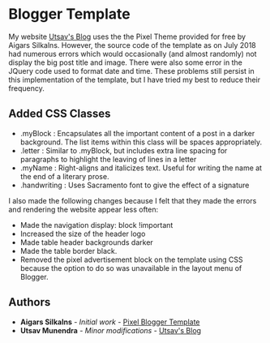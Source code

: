 # Blogger Template
My website [Utsav's Blog](https://utsavm9.blogspot.com) uses the the Pixel Theme provided for free by Aigars Silkalns. However, the source code of the template as on July 2018 had numerous errors which would occasionally (and almost randomly) not display the big post title and image. There were also some error in the JQuery code used to format date and time. These problems still persist in this implementation of the template, but I have tried my best to reduce their frequency.

## Added CSS Classes
* .myBlock : Encapsulates all the important content of a post in a darker background. The list items within this class will be spaces appropriately.
* .letter : Similar to .myBlock, but includes extra line spacing for paragraphs to highlight the leaving of lines in a letter
* .myName : Right-aligns and italicizes text. Useful for writing the name at the end of a literary prose.
* .handwriting : Uses Sacramento font to give the effect of a signature

I also made the following changes because I felt that they made the errors and rendering the website appear less often:

* Made the navigation display: block !important
* Increased the size of the header logo
* Made table header backgrounds darker
* Made the table border black.
* Removed the pixel advertisement block on the template using CSS because the option to do so was unavailable in the layout menu of Blogger.

## Authors

* **Aigars Silkalns** - *Initial work* - [Pixel Blogger Template](https://github.com/puikinsh/Pixel-Blogger-Template)
* **Utsav Munendra** - *Minor modifications* - [Utsav's Blog](https://utsavm9.blogspot.com)
